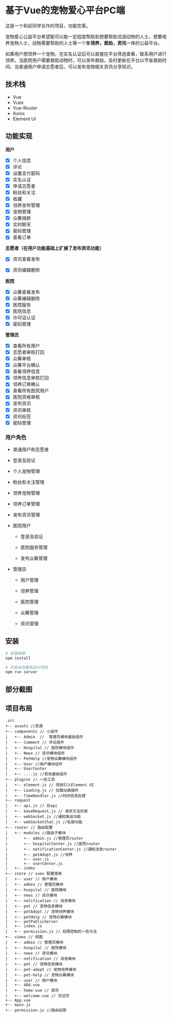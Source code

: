 # 基于Vue的宠物爱心平台PC端

这是一个和前同学合作的项目，功能完善。

宠物爱心公益平台希望能可以能一定程度帮助到想要帮助流浪动物的人士，想要收养宠物人士，动物需要帮助的人士等一个集**领养，救助，资讯**一体的公益平台。

如果用户想领养一个宠物，在实名认证后可以直接在平台筛选查看，联系用户进行领养。当医院用户需要救助动物时，可以发布救助，及时更新在平台以节省救助时间。当普通用户申请志愿者后，可以发布宠物相关资讯分享知识。

## 技术栈

- Vue
- Vuex
- Vue-Router
- Axios
- Element UI

## 功能实现

**用户**

- [x] 个人信息
- [x] 评论
- [x] 设置支付密码
- [x] 实名认证
- [x] 申请志愿者
- [x] 粉丝和关注
- [x] 收藏
- [x] 领养发布管理
- [x] 宠物管理
- [x] 众筹捐款
- [x] 实时聊天
- [x] 密码管理
- [x] 查看订单

**志愿者（在用户功能基础上扩展了发布资讯功能）**

- [x] 资讯查看发布

- [x] 资讯编辑删除

**医院**

- [x] 众筹查看发布
- [x] 众筹编辑删除
- [x] 医院服务
- [x] 医院信息
- [x] 许可证认证
- [x] 密码管理

**管理员**

- [x] 查看所有用户
- [x] 志愿者审核打回
- [x] 众筹审核
- [x] 众筹平台确认
- [x] 查看领养信息
- [x] 领养信息审核打回
- [x] 领养订单确认
- [x] 查看所有医院用户
- [x] 医院资格审核
- [x] 发布资讯
- [x] 资讯审核
- [x] 资讯标签
- [x] 密码管理

### 用户角色

-  普通用户和志愿者

  - 登录及验证

  - 个人宠物管理

  - 粉丝和关注管理

  - 领养宠物管理

  - 领养订单管理

  - 发布资讯管理

- 医院用户

  - 登录及验证

  - 医院服务管理

  - 发布众筹管理

- 管理员

  - 用户管理

  - 领养管理

  - 医院管理

  - 众筹管理

  - 资讯管理

## 安装

``` bash
# 安装依赖
npm install

# 开启本地服务运行项目
npm run server

```

## 部分截图



## 项目布局

```
.src
+-- assets //资源
+-- components // 小组件
|   +-- Admin  //  管理员模块基础组件
|   +-- Comment // 评论组件 
|   +-- Hospital // 医院模块组件
|   +-- News // 资讯模块组件
|   +-- PetHelp //宠物众筹模块组件
|   +-- User //用户模块组件
|   +-- UserCenter 
|   +-- ....js //其他基础组件
+-- plugins // 一些工具
|   +-- element.js // 局部引入Element UI
|   +-- Loading.js // 加载动画插件
|   +-- TimeHandler.js //时间信息处理
+-- request
|   +-- api.js // 存api
|   +-- baseRequest.js // 请求方法封装
|   +-- webSocket.js //通知推送功能
|   +-- webSocketChat.js //私聊功能
+-- router // 路由配置
|   +-- modules //路由子模块
|   	+-- admin.js //管理员router
|   	+-- hospitalCenter.js //医院router
|   	+-- notificationCenter.js //通知消息router
|   	+-- petAdopt.js //领养
|   	+-- user.js 
|   	+-- userCenter.js 
|   +-- index
+-- store // vuex 配置使用
|   +-- user // 用户模块
|   +-- admin // 管理员模块
|   +-- hospital // 医院模块
|   +-- news // 资讯模块
|   +-- notification // 消息模块
|   +-- pet // 宠物信息模块
|   +-- petAdopt // 宠物领养模块
|   +-- petHelp // 宠物众筹模块
|   +-- petPublicServer 
|   +-- index.js 
|   +-- permission.js // 权限控制的一些方法
+-- views // 视图  
|   +-- admin // 管理员模块
|   +-- hospital // 医院模块
|   +-- news // 资讯模块
|   +-- notification // 消息模块
|   +-- pet // 宠物信息模块
|   +-- pet-adopt // 宠物领养模块
|   +-- pet-help // 宠物众筹模块
|   +-- user // 用户模块
|   +-- 404.vue
|   +-- home.vue // 首页
|   +-- welcome.vue // 欢迎页
+-- App.vue
+-- main.js
+-- permission.js //路由权限
```



